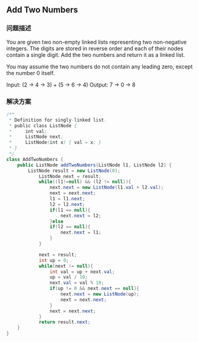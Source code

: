 ## Add Two Numbers
### 问题描述
You are given two non-empty linked lists representing two non-negative integers. The digits are stored in reverse order and each of their nodes contain a single digit. Add the two numbers and return it as a linked list.

You may assume the two numbers do not contain any leading zero, except the number 0 itself.

Input: (2 -> 4 -> 3) + (5 -> 6 -> 4)
Output: 7 -> 0 -> 8


### 解决方案
```java
/**
 * Definition for singly-linked list.
 * public class ListNode {
 *     int val;
 *     ListNode next;
 *     ListNode(int x) { val = x; }
 * }
 */
class AddTwoNumbers {
    public ListNode addTwoNumbers(ListNode l1, ListNode l2) {
        ListNode result = new ListNode(0);
            ListNode next = result;
            while((l1!=null) && (l2 != null)){
                next.next = new ListNode(l1.val + l2.val);
                next = next.next;
                l1 = l1.next;
                l2 = l2.next;
                if(l1 == null){
                    next.next = l2;
                }else
                if(l2 == null){
                    next.next = l1;
                }
            }

            next = result;
            int up = 0;
            while(next != null){
                int val = up + next.val;
                up = val / 10;
                next.val = val % 10;
                if(up != 0 && next.next == null){
                    next.next = new ListNode(up);
                    next = next.next;
                }
                next = next.next;
            }
            return result.next;
    }
}
```